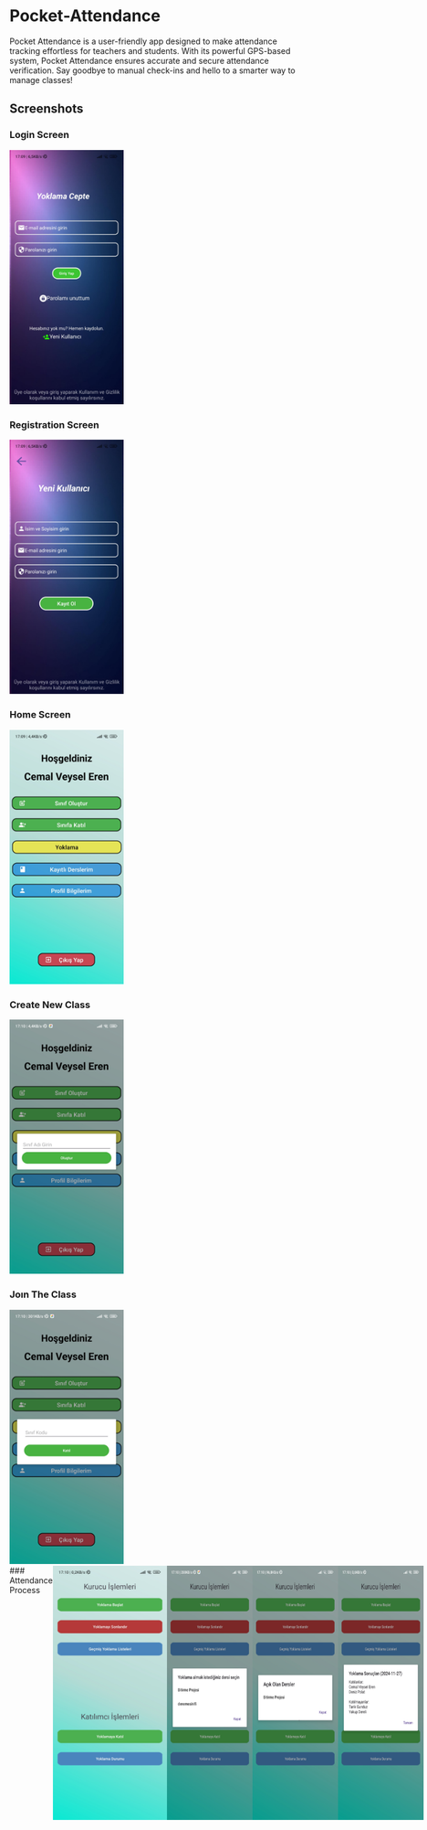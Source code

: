 # Pocket-Attendance
Pocket Attendance is a user-friendly app designed to make attendance tracking effortless for teachers and students. With its powerful GPS-based system, Pocket Attendance ensures accurate and secure attendance verification. Say goodbye to manual check-ins and hello to a smarter way to manage classes!

## Screenshots

### Login Screen
<img src="images/Screenshot_2025-01-09-17-09-41-961_com.example.yoklamaceptever3.jpg" alt="Screenshot" width="200"/>

### Registration Screen
<img src="images/Screenshot_2025-01-09-17-09-44-725_com.example.yoklamaceptever3.jpg" alt="Screenshot" width="200"/>

### Home Screen
<img src="images/Screenshot_2025-01-09-17-09-58-283_com.example.yoklamaceptever3.jpg" alt="Screenshot" width="200"/>

### Create New Class
<img src="images/Screenshot_2025-01-09-17-10-00-548_com.example.yoklamaceptever3.jpg" alt="Screenshot" width="200"/>

### Joın The Class
<img src="images/Screenshot_2025-01-09-17-10-02-928_com.example.yoklamaceptever3.jpg" alt="Screenshot" width="200"/>

<div style="display: flex; justify-content: space-around;">
### Attendance Process
<img src="images/Screenshot_2025-01-09-17-10-22-463_com.example.yoklamaceptever3.jpg" alt="Screenshot" width="200"/>
<img src="images/Screenshot_2025-01-09-17-10-25-845_com.example.yoklamaceptever3.jpg" alt="Screenshot" width="150"/>
<img src="images/Screenshot_2025-01-09-17-10-32-657_com.example.yoklamaceptever3.jpg" alt="Screenshot" width="150"/>
<img src="images/Screenshot_2025-01-09-17-10-44-328_com.example.yoklamaceptever3.jpg" alt="Screenshot" width="150"/>
</div>


